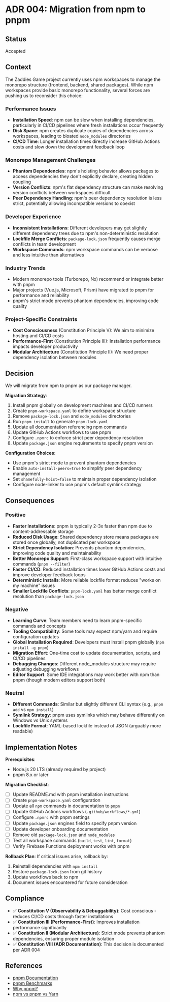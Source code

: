 # ADR 004: Migration from npm to pnpm

## Status

Accepted

## Context

The Zaddies Game project currently uses npm workspaces to manage the monorepo structure (frontend, backend, shared packages). While npm workspaces provide basic monorepo functionality, several forces are pushing us to reconsider this choice:

### Performance Issues

- **Installation Speed**: npm can be slow when installing dependencies, particularly in CI/CD pipelines where fresh installations occur frequently
- **Disk Space**: npm creates duplicate copies of dependencies across workspaces, leading to bloated `node_modules` directories
- **CI/CD Time**: Longer installation times directly increase GitHub Actions costs and slow down the development feedback loop

### Monorepo Management Challenges

- **Phantom Dependencies**: npm's hoisting behavior allows packages to access dependencies they don't explicitly declare, creating hidden coupling
- **Version Conflicts**: npm's flat dependency structure can make resolving version conflicts between workspaces difficult
- **Peer Dependency Handling**: npm's peer dependency resolution is less strict, potentially allowing incompatible versions to coexist

### Developer Experience

- **Inconsistent Installations**: Different developers may get slightly different dependency trees due to npm's non-deterministic resolution
- **Lockfile Merge Conflicts**: `package-lock.json` frequently causes merge conflicts in team development
- **Workspace Commands**: npm workspace commands can be verbose and less intuitive than alternatives

### Industry Trends

- Modern monorepo tools (Turborepo, Nx) recommend or integrate better with pnpm
- Major projects (Vue.js, Microsoft, Prism) have migrated to pnpm for performance and reliability
- pnpm's strict mode prevents phantom dependencies, improving code quality

### Project-Specific Constraints

- **Cost Consciousness** (Constitution Principle V): We aim to minimize hosting and CI/CD costs
- **Performance-First** (Constitution Principle III): Installation performance impacts developer productivity
- **Modular Architecture** (Constitution Principle II): We need proper dependency isolation between modules

## Decision

We will migrate from npm to pnpm as our package manager.

**Migration Strategy**:

1. Install pnpm globally on development machines and CI/CD runners
2. Create `pnpm-workspace.yaml` to define workspace structure
3. Remove `package-lock.json` and `node_modules` directories
4. Run `pnpm install` to generate `pnpm-lock.yaml`
5. Update all documentation referencing npm commands
6. Update GitHub Actions workflows to use pnpm
7. Configure `.npmrc` to enforce strict peer dependency resolution
8. Update `package.json` engine requirements to specify pnpm version

**Configuration Choices**:

- Use pnpm's strict mode to prevent phantom dependencies
- Enable `auto-install-peers=true` to simplify peer dependency management
- Set `shamefully-hoist=false` to maintain proper dependency isolation
- Configure node-linker to use pnpm's default symlink strategy

## Consequences

### Positive

- **Faster Installations**: pnpm is typically 2-3x faster than npm due to content-addressable storage
- **Reduced Disk Usage**: Shared dependency store means packages are stored once globally, not duplicated per workspace
- **Strict Dependency Isolation**: Prevents phantom dependencies, improving code quality and maintainability
- **Better Monorepo Support**: First-class workspace support with intuitive commands (`pnpm --filter`)
- **Faster CI/CD**: Reduced installation times lower GitHub Actions costs and improve developer feedback loops
- **Deterministic Installs**: More reliable lockfile format reduces "works on my machine" issues
- **Smaller Lockfile Conflicts**: `pnpm-lock.yaml` has better merge conflict resolution than `package-lock.json`

### Negative

- **Learning Curve**: Team members need to learn pnpm-specific commands and concepts
- **Tooling Compatibility**: Some tools may expect npm/yarn and require configuration updates
- **Global Installation Required**: Developers must install pnpm globally (`npm install -g pnpm`)
- **Migration Effort**: One-time cost to update documentation, scripts, and CI/CD pipelines
- **Debugging Changes**: Different node_modules structure may require adjusting debugging workflows
- **Editor Support**: Some IDE integrations may work better with npm than pnpm (though modern editors support both)

### Neutral

- **Different Commands**: Similar but slightly different CLI syntax (e.g., `pnpm add` vs `npm install`)
- **Symlink Strategy**: pnpm uses symlinks which may behave differently on Windows vs Unix systems
- **Lockfile Format**: YAML-based lockfile instead of JSON (arguably more readable)

## Implementation Notes

**Prerequisites**:

- Node.js 20 LTS (already required by project)
- pnpm 8.x or later

**Migration Checklist**:

- [ ] Update README.md with pnpm installation instructions
- [ ] Create `pnpm-workspace.yaml` configuration
- [ ] Update all `npm` commands in documentation to `pnpm`
- [ ] Update GitHub Actions workflows (`.github/workflows/*.yml`)
- [ ] Configure `.npmrc` with pnpm settings
- [ ] Update `package.json` engines field to specify pnpm version
- [ ] Update developer onboarding documentation
- [ ] Remove old `package-lock.json` and `node_modules`
- [ ] Test all workspace commands (`build`, `test`, `lint`, `format`)
- [ ] Verify Firebase Functions deployment works with pnpm

**Rollback Plan**:
If critical issues arise, rollback by:

1. Reinstall dependencies with `npm install`
2. Restore `package-lock.json` from git history
3. Update workflows back to npm
4. Document issues encountered for future consideration

## Compliance

- ✅ **Constitution V (Observability & Debuggability)**: Cost conscious - reduces CI/CD costs through faster installations
- ✅ **Constitution III (Performance-First)**: Improves installation performance significantly
- ✅ **Constitution II (Modular Architecture)**: Strict mode prevents phantom dependencies, ensuring proper module isolation
- ✅ **Constitution VIII (ADR Documentation)**: This decision is documented per ADR 004

## References

- [pnpm Documentation](https://pnpm.io/)
- [pnpm Benchmarks](https://pnpm.io/benchmarks)
- [Why pnpm?](https://pnpm.io/motivation)
- [npm vs pnpm vs Yarn](https://pnpm.io/feature-comparison)
